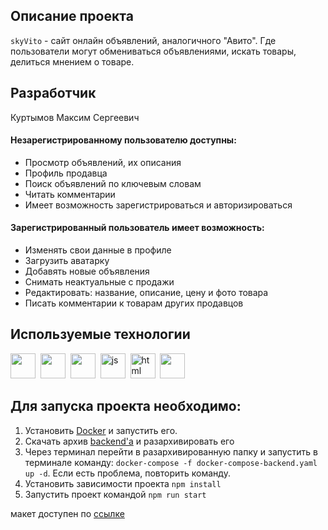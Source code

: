 ## Описание проекта

`skyVito` - сайт онлайн объявлений, аналогичного "Авито". Где пользователи могут обмениваться объявлениями, искать товары, делиться мнением о товаре.

## Разработчик

Куртымов Максим Сергеевич

#### Незарегистрированному пользователю доступны:

- Просмотр объявлений, их описания
- Профиль продавца
- Поиск объявлений по ключевым словам
- Читать комментарии
- Имеет возможность зарегистрироваться и авторизироваться

#### Зарегистрированный пользователь имеет возможность:

- Изменять свои данные в профиле
- Загрузить аватарку
- Добавять новые объявления
- Снимать неактуальные с продажи
- Редактировать: название, описание, цену и фото товара
- Писать комментарии к товарам других продавцов

## Используемые технологии

<div>
  <img src="https://cdn.jsdelivr.net/gh/devicons/devicon/icons/react/react-original-wordmark.svg" width="40" height="40"/>&nbsp; 
  <img src="https://cdn.jsdelivr.net/gh/devicons/devicon/icons/redux/redux-original.svg" width="40" height="40"/>&nbsp;     
  <img src="https://cdn.jsdelivr.net/gh/devicons/devicon/icons/docker/docker-plain-wordmark.svg" width="40" height="40"/>&nbsp;  
  <img src="https://cdn.jsdelivr.net/gh/devicons/devicon/icons/javascript/javascript-original.svg" title="js" width="40" height="40"/>&nbsp;
  <img src="https://cdn.jsdelivr.net/gh/devicons/devicon/icons/html5/html5-original.svg" title="html" width="40" height="40"/>&nbsp;
    <img src="https://cdn.jsdelivr.net/gh/devicons/devicon/icons/css3/css3-original.svg" width="40" height="40"/>&nbsp;
</div>

## Для запуска проекта необходимо:

1. Установить [Docker](https://www.docker.com/) и запустить его.
2. Скачать архив [backend'a](https://drive.google.com/file/d/1pFE-NRANTsWmQwTyURjHXuECMmoKCFjO/view) и разархивировать его
3. Через терминал перейти в разархивированную папку и запустить в терминале команду: `docker-compose -f docker-compose-backend.yaml up -d`. Если есть проблема, повторить команду.
4. Установить зависимости проекта `npm install`
5. Запустить проект командой `npm run start`

макет доступен по [ссылке](https://www.figma.com/file/ISqzPS7Sym7V004jFo5buE/%D0%A1%D0%B0%D0%B9%D1%82-%D0%B0%D0%BD%D0%B0%D0%BB%D0%BE%D0%B3-%D0%90%D0%B2%D0%B8%D1%82%D0%BE?node-id=0%3A1&mode=dev)
